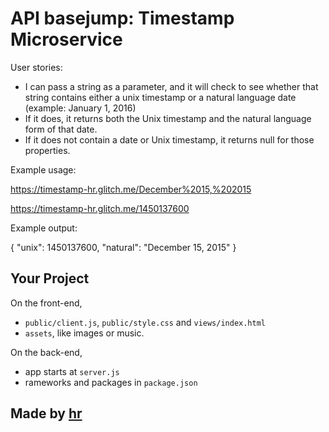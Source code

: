 API basejump: Timestamp Microservice
=========================

User stories:

- I can pass a string as a parameter, and it will check to see whether that string contains either a unix timestamp or a natural language date (example: January 1, 2016)<br>
- If it does, it returns both the Unix timestamp and the natural language form of that date.<br>
- If it does not contain a date or Unix timestamp, it returns null for those properties.

Example usage:

https://timestamp-hr.glitch.me/December%2015,%202015

https://timestamp-hr.glitch.me/1450137600

Example output:

{ "unix": 1450137600, "natural": "December 15, 2015" }


Your Project
------------

On the front-end,
- `public/client.js`, `public/style.css` and `views/index.html`
- `assets`, like images or music.

On the back-end,
- app starts at `server.js`
- rameworks and packages in `package.json`


Made by [hr](https://github.com/hrego/)
-------------------


